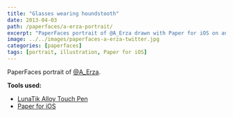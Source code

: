 ```yaml
---
title: "Glasses wearing houndstooth"
date: 2013-04-03
path: /paperfaces/a-erza-portrait/
excerpt: "PaperFaces portrait of @A_Erza drawn with Paper for iOS on an iPad."
image: ../../images/paperfaces-a-erza-twitter.jpg
categories: [paperfaces]
tags: [portrait, illustration, Paper for iOS]
---
```


PaperFaces portrait of [@A_Erza](https://twitter.com/A_Erza).

**Tools used:**

- [LunaTik Alloy Touch Pen](https://www.amazon.com/gp/product/B00821TR7G/ref=as_li_ss_tl?ie=UTF8&tag=mademist-20&linkCode=as2&camp=1789&creative=390957&creativeASIN=B00821TR7G)
- [Paper for iOS](https://paper.bywetransfer.com/)
